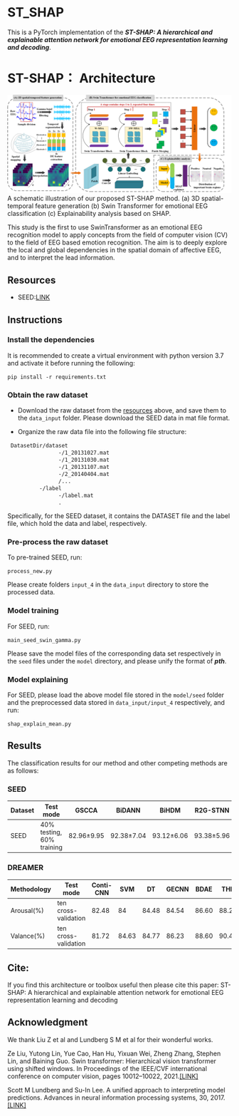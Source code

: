 # ST_SHAP

This is a PyTorch implementation of the ***ST-SHAP: A hierarchical and explainable attention network for emotional EEG representation learning and decoding***.
# ST-SHAP： Architecture
![](https://github.com/llljinjinjin/ST_SHAP_code/blob/main/ST_SHAP.png)
A schematic illustration of our proposed ST-SHAP method. (a) 3D spatial-temporal feature generation (b) Swin Transformer for emotional EEG classification (c) Explainability analysis based on SHAP.

This study is the first to use SwinTransformer as an emotional EEG recognition model to apply concepts from the field of computer vision (CV) to the field of EEG based emotion recognition. The aim is to deeply explore the local and global dependencies in the spatial domain of affective EEG, and to interpret the lead information.

## Resources
* SEED:[LINK](https://bcmi.sjtu.edu.cn/~seed/index.html)

## Instructions
### Install the dependencies
It is recommended to create a virtual environment with python version 3.7 and activate it before running the following:
```
pip install -r requirements.txt
```

### Obtain the raw dataset
* Download the raw dataset from the [resources](#resources) above, and save them to the `data_input` folder.  Please download the SEED data in mat file format.
- Organize the raw data file into the following file structure:
```
 DatasetDir/dataset
                -/1_20131027.mat
                -/1_20131030.mat
                -/1_20131107.mat
                -/2_20140404.mat
                /...
          -/label
                -/label.mat
                .    
```
Specifically, for the SEED dataset, it contains the DATASET file and the label file, which hold the data and label, respectively.

### Pre-process the raw dataset
To pre-trained SEED, run:
```
process_new.py
```
Please create folders `input_4`  in the `data_input` directory to store the processed data.  

### Model training
For SEED, run:
```
main_seed_swin_gamma.py
```
Please save the model files of the corresponding data set respectively in the `seed` files under the `model` directory, and please unify the format of ***pth***.

### Model explaining
For SEED, please load the above model file stored in the `model/seed` folder and the preprocessed data stored in `data_input/input_4` respectively, and run:
```
shap_explain_mean.py
```

## Results
The classification results for our method and other competing methods are as follows:
### SEED
<div align="center">
 
| Dataset | Test mode | GSCCA |BiDANN |BiHDM|R2G-STNN|DGCNN|RGNN| SST-EmotionNet|MFBPST-3D-DRLF|ST-SHAP|
| ---------- | -----------|-----------|-----------|-----------|-----------|-----------|-----------|-----------|-----------|-----------|
| SEED  | 40% testing, 60% training   | 82.96±9.95  |92.38±7.04|93.12±6.06|93.38±5.96|90.40±8.49|94.24±5.95|96.02±2.17|96.67±2.8|97.18±2.7|
</div>

### DREAMER
<div align="center">
 
| Methodology |  Test mode | Conti-CNN |SVM|DT |GECNN|BDAE|THR|DGCNN|RF|Deep-forest|3DFR-DFCN|Bi-AAN|GLFANet|ST-SHAP|
| ---------- |-----------|-----------|-----------|-----------|-----------|-----------|-----------|-----------|-----------|-----------|-----------|-----------|-----------|-----------|
| Arousal(%) | ten cross-validation|82.48 |84|84.48|84.54|86.60|88.20|88.79|89.58|90.41|91.30|92.95|94.82|96.06|
| Valance(%) | ten cross-validation| 81.72 |84.63|84.77|86.23|88.60|90.43|88.87|89.42|89.03|93.15|92.68|94.57|96.07|
</div>


## Cite:
If you find this architecture or toolbox useful then please cite this paper:
ST-SHAP: A hierarchical and explainable attention network for emotional EEG representation learning and decoding

## Acknowledgment
We thank Liu Z et al and Lundberg S M et al for their wonderful works.

Ze Liu, Yutong Lin, Yue Cao, Han Hu, Yixuan Wei, Zheng Zhang, Stephen Lin, and Baining Guo. Swin transformer: Hierarchical vision transformer using shifted windows. In Proceedings of the IEEE/CVF international conference on computer vision, pages 10012–10022, 2021.[[LINK]](https://openaccess.thecvf.com/content/ICCV2021/html/Liu_Swin_Transformer_Hierarchical_Vision_Transformer_Using_Shifted_Windows_ICCV_2021_paper)

Scott M Lundberg and Su-In Lee. A unified approach to interpreting model predictions. Advances in neural information processing
systems, 30, 2017.[[LINK]](https://proceedings.neurips.cc/paper/2017/hash/8a20a8621978632d76c43dfd28b67767-Abstract.html)





